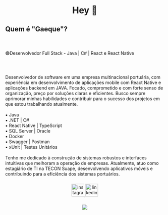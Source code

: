 <h1 align="center">Hey 🤙</h1>

###

<h2 align="left">Quem é "Gaeque"?</h2>

###


<br clear="both">

<p align="left">🟣Desenvolvedor Full Stack - Java | C# | React e React Native</p>

###

<br clear="both">

<p align="left">Desenvolvedor de software em uma empresa multinacional portuária, com experiência em desenvolvimento de aplicações mobile com React Native e aplicações backend em JAVA. Focado, comprometido e com forte senso de organização, preço por soluções claras e eficientes. Busco sempre aprimorar minhas habilidades e contribuir para o sucesso dos projetos em que estou trabalhando atualmente. 
 <br>
  <br> ▪️ Java
 <br> ▪️ .NET | C# <br> ▪️
 React Native | TypeScript  <br> ▪️ 
 SQL Server | Oracle  <br> 
 ▪️ Docker
 <br> ▪️
 Swagger | Postman
  <br>  ▪️ xUnit | Testes Unitários
 <br>  <br> Tenho me dedicado à construção de sistemas robustos e interfaces intuitivas que melhoram a operação de empresas. Atualmente, atuo como estagiário de TI na TECON Suape, desenvolvendo aplicativos móveis e contribuindo para a eficiência dos sistemas portuários.
</p>

###

<div align="center">
  <a href="https://www.instagram.com/gaeque/" target="_blank">
    <img src="https://img.shields.io/static/v1?message=Instagram&logo=instagram&label=&color=E4405F&logoColor=white&labelColor=&style=for-the-badge" height="40" alt="instagram logo"  />
  </a>
  <a href="https://www.linkedin.com/in/gaeque-luan/" target="_blank">
    <img src="https://img.shields.io/static/v1?message=LinkedIn&logo=linkedin&label=&color=0077B5&logoColor=white&labelColor=&style=for-the-badge" height="40" alt="linkedin logo"  />
  </a>
</div>

###

<div align="center">
  <img src="https://profile-counter.glitch.me/Gaeque/count.svg?"  />
</div>

###
